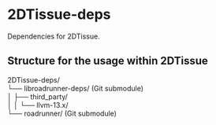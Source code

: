 # 2DTissue-deps

Dependencies for 2DTissue.

## Structure for the usage within 2DTissue
2DTissue-deps/  
└── libroadrunner-deps/         (Git submodule)  
│   ├── third_party/  
│   │   └── llvm-13.x/  
└── roadrunner/                (Git submodule)  